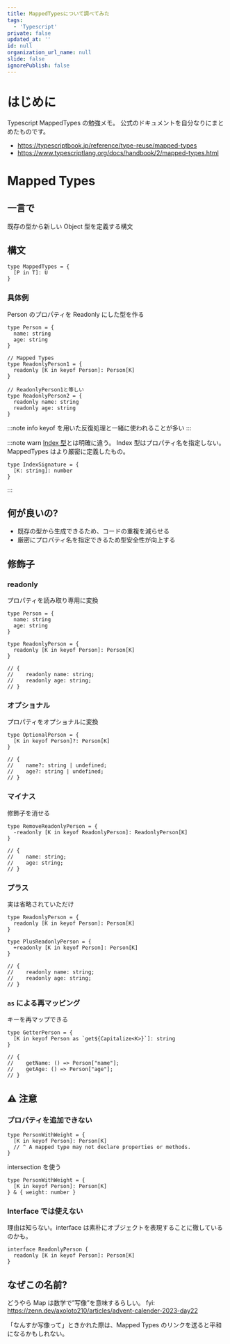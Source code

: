 ```yaml
---
title: MappedTypesについて調べてみた
tags:
  - 'Typescript'
private: false
updated_at: ''
id: null
organization_url_name: null
slide: false
ignorePublish: false
---
```


# はじめに

Typescript MappedTypes の勉強メモ。
公式のドキュメントを自分なりにまとめたものです。

- https://typescriptbook.jp/reference/type-reuse/mapped-types
- https://www.typescriptlang.org/docs/handbook/2/mapped-types.html

# Mapped Types

## 一言で

既存の型から新しい Object 型を定義する構文

## 構文

```tsx
type MappedTypes = {
  [P in T]: U
}
```

### **具体例**

Person のプロパティを Readonly にした型を作る

```tsx
type Person = {
  name: string
  age: string
}

// Mapped Types
type ReadonlyPerson1 = {
  readonly [K in keyof Person]: Person[K]
}

// ReadonlyPerson1と等しい
type ReadonlyPerson2 = {
  readonly name: string
  readonly age: string
}
```

:::note info
keyof を用いた反復処理と一緒に使われることが多い
:::

:::note warn
[Index 型](https://typescriptbook.jp/reference/values-types-variables/object/index-signature)とは明確に違う。
Index 型はプロパティ名を指定しない。MappedTypes はより厳密に定義したもの。

```tsx
type IndexSignature = {
  [K: string]: number
}
```

:::

</aside>

## 何が良いの?

- 既存の型から生成できるため、コードの重複を減らせる
- 厳密にプロパティ名を指定できるため型安全性が向上する

## 修飾子

### **readonly**

プロパティを読み取り専用に変換

```tsx
type Person = {
  name: string
  age: string
}

type ReadonlyPerson = {
  readonly [K in keyof Person]: Person[K]
}

// {
//    readonly name: string;
//    readonly age: string;
// }
```

### オプショナル

プロパティをオプショナルに変換

```tsx
type OptionalPerson = {
  [K in keyof Person]?: Person[K]
}

// {
//    name?: string | undefined;
//    age?: string | undefined;
// }
```

### マイナス

修飾子を消せる

```tsx
type RemoveReadonlyPerson = {
  -readonly [K in keyof ReadonlyPerson]: ReadonlyPerson[K]
}

// {
//    name: string;
//    age: string;
// }
```

### プラス

実は省略されていただけ

```tsx
type ReadonlyPerson = {
  readonly [K in keyof Person]: Person[K]
}

type PlusReadonlyPerson = {
  +readonly [K in keyof Person]: Person[K]
}

// {
//    readonly name: string;
//    readonly age: string;
// }
```

### `as` による再マッピング

キーを再マップできる

```tsx
type GetterPerson = {
  [K in keyof Person as `get${Capitalize<K>}`]: string
}

// {
//    getName: () => Person["name"];
//    getAge: () => Person["age"];
// }
```

## ⚠️ 注意

### プロパティを追加できない

```tsx
type PersonWithWeight = {
  [K in keyof Person]: Person[K]
  // ^ A mapped type may not declare properties or methods.
}
```

intersection を使う

```tsx
type PersonWithWeight = {
  [K in keyof Person]: Person[K]
} & { weight: number }
```

### Interface では使えない

理由は知らない。interface は素朴にオブジェクトを表現することに徹しているのかも。

```tsx
interface ReadonlyPerson {
  readonly [K in keyof Person]: Person[K]
}
```

## なぜこの名前?

どうやら Map は数学で”写像”を意味するらしい。
fyi: https://zenn.dev/axoloto210/articles/advent-calender-2023-day22

「なんすか写像って」ときかれた際は、Mapped Types のリンクを送ると平和になるかもしれない。

